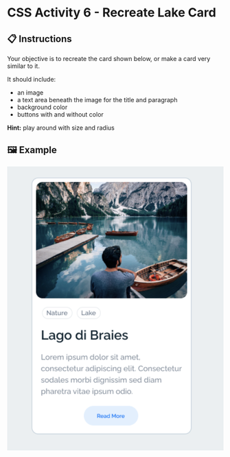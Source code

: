 # CSS Activity 6 - Recreate Lake Card

## 📋 Instructions

Your objective is to recreate the card shown below, or make a card very similar to it.  

It should include:

- an image
- a text area beneath the image for the title and paragraph
- background color 
- buttons with and without color

**Hint:** play around with size and radius

## 🖼️ Example

![](../../../Assets/CSS/lakeCard.png)

